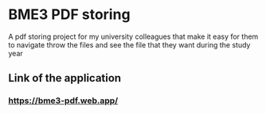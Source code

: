 # BME3 PDF storing
A pdf storing project for my university colleagues that make it easy for them to navigate throw the files and see the file that they want during the study year 

## Link of the application
### https://bme3-pdf.web.app/

